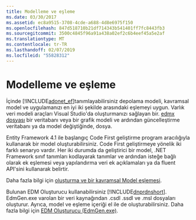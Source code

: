 ```yaml
---
title: Modelleme ve eşleme
ms.date: 03/30/2017
ms.assetid: ec8a9515-3708-4cde-a688-4d8e6975f150
ms.openlocfilehash: 847d518710b21df714343b541401ff7fc8443fb3
ms.sourcegitcommit: 3500c4845f96a91a438a02ef2c6b4eef45a5e2af
ms.translationtype: MT
ms.contentlocale: tr-TR
ms.lasthandoff: 02/07/2019
ms.locfileid: "55828312"
---
```

# <a name="modeling-and-mapping"></a>Modelleme ve eşleme
İçinde [!INCLUDE[adonet_ef](../../../../../includes/adonet-ef-md.md)]tanımlayabilirsiniz depolama modeli, kavramsal model ve uygulamanızı en iyi iki şekilde arasındaki eşlemeyi uygun. Varlık veri modeli araçları Visual Studio'da oluşturmanızı sağlayan bir. [edmx dosyası](https://docs.microsoft.com/previous-versions/dotnet/netframework-4.0/cc982042(v=vs.100)) bir veritabanı veya bir grafik modeli ve ardından güncelleştirme veritabanı ya da model değiştiğinde, dosya.  
  
 Entity Framework 4.1 ile başlangıç Code First geliştirme program aracılığıyla kullanarak bir model oluşturabilirsiniz. Code First geliştirmeye yönelik iki farklı senaryo vardır. Her iki durumda da geliştirici bir model, .NET Framework sınıf tanımları kodlayarak tanımlar ve ardından isteğe bağlı olarak ek eşlemesi veya yapılandırma veri ek açıklamaları ya da fluent API'sini kullanarak belirtir.  
  
 Daha fazla bilgi için [oluşturma ve bir kavramsal Model eşlemesi](https://go.microsoft.com/fwlink/?LinkId=235016).  
  
 Bulunan EDM Oluşturucu kullanabilirsiniz [!INCLUDE[dnprdnshort](../../../../../includes/dnprdnshort-md.md)]. EdmGen.exe varolan bir veri kaynağından .csdl .ssdl ve .msl dosyaları oluşturur. Ayrıca, model ve eşleme içeriği el ile de oluşturabilirsiniz. Daha fazla bilgi için [EDM Oluşturucu (EdmGen.exe)](../../../../../docs/framework/data/adonet/ef/edm-generator-edmgen-exe.md).
